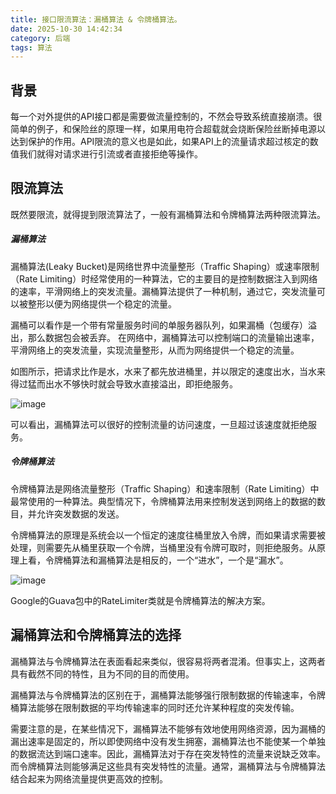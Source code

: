```yaml
---
title: 接口限流算法：漏桶算法 & 令牌桶算法。
date: 2025-10-30 14:42:34
category: 后端
tags: 算法
---
```


## 背景

每一个对外提供的API接口都是需要做流量控制的，不然会导致系统直接崩溃。很简单的例子，和保险丝的原理一样，如果用电符合超载就会烧断保险丝断掉电源以达到保护的作用。API限流的意义也是如此，如果API上的流量请求超过核定的数值我们就得对请求进行引流或者直接拒绝等操作。

## 限流算法

既然要限流，就得提到限流算法了，一般有漏桶算法和令牌桶算法两种限流算法。

##### 漏桶算法

漏桶算法(Leaky Bucket)是网络世界中流量整形（Traffic Shaping）或速率限制（Rate Limiting）时经常使用的一种算法，它的主要目的是控制数据注入到网络的速率，平滑网络上的突发流量。漏桶算法提供了一种机制，通过它，突发流量可以被整形以便为网络提供一个稳定的流量。

漏桶可以看作是一个带有常量服务时间的单服务器队列，如果漏桶（包缓存）溢出，那么数据包会被丢弃。
在网络中，漏桶算法可以控制端口的流量输出速率，平滑网络上的突发流量，实现流量整形，从而为网络提供一个稳定的流量。

如图所示，把请求比作是水，水来了都先放进桶里，并以限定的速度出水，当水来得过猛而出水不够快时就会导致水直接溢出，即拒绝服务。

![image](http://images.cnitblog.com/blog/522490/201411/081225378155003.png)

可以看出，漏桶算法可以很好的控制流量的访问速度，一旦超过该速度就拒绝服务。

##### 令牌桶算法

令牌桶算法是网络流量整形（Traffic Shaping）和速率限制（Rate Limiting）中最常使用的一种算法。典型情况下，令牌桶算法用来控制发送到网络上的数据的数目，并允许突发数据的发送。

令牌桶算法的原理是系统会以一个恒定的速度往桶里放入令牌，而如果请求需要被处理，则需要先从桶里获取一个令牌，当桶里没有令牌可取时，则拒绝服务。从原理上看，令牌桶算法和漏桶算法是相反的，一个“进水”，一个是“漏水”。

![image](http://images.cnitblog.com/blog/522490/201411/081226107372877.png)

Google的Guava包中的RateLimiter类就是令牌桶算法的解决方案。

## 漏桶算法和令牌桶算法的选择

漏桶算法与令牌桶算法在表面看起来类似，很容易将两者混淆。但事实上，这两者具有截然不同的特性，且为不同的目的而使用。

漏桶算法与令牌桶算法的区别在于，漏桶算法能够强行限制数据的传输速率，令牌桶算法能够在限制数据的平均传输速率的同时还允许某种程度的突发传输。

需要注意的是，在某些情况下，漏桶算法不能够有效地使用网络资源，因为漏桶的漏出速率是固定的，所以即使网络中没有发生拥塞，漏桶算法也不能使某一个单独的数据流达到端口速率。因此，漏桶算法对于存在突发特性的流量来说缺乏效率。而令牌桶算法则能够满足这些具有突发特性的流量。通常，漏桶算法与令牌桶算法结合起来为网络流量提供更高效的控制。


